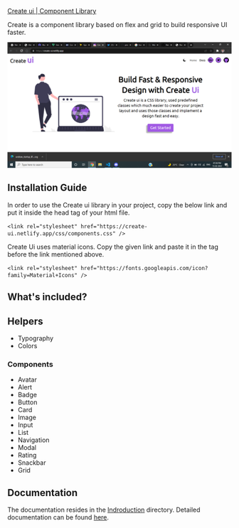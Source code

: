 [Create ui | Component Library](https://create-ui.netlify.app/)

Create  is a component library based on flex and grid to build responsive UI faster.

![create-ui](/assets/img/create-ui.png)

## Installation Guide

In order to use the Create ui library in your  project, copy the below link and put it inside the head tag of your html file.

```
<link rel="stylesheet" href="https://create-ui.netlify.app/css/components.css" />
```

Create Ui uses material icons. Copy the given link and paste it in the <head> tag before the link mentioned above.

```
<link rel="stylesheet" href="https://fonts.googleapis.com/icon?family=Material+Icons" />
```
## What's included?

## Helpers
- Typography
- Colors
### Components
- Avatar
- Alert
- Badge
- Button
- Card
- Image
- Input
- List
- Navigation
- Modal
- Rating
- Snackbar
- Grid

## Documentation
The documentation resides in the [Indroduction](https://github.com/deepak29-git/Create-ui/tree/dev/get-started) directory. Detailed documentation can be found [here](https://create-ui.netlify.app/).

